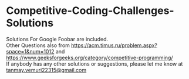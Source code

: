 # Competitive-Coding-Challenges-Solutions
Solutions For Google Foobar are included.
<br>
Other Questions also from https://acm.timus.ru/problem.aspx?space=1&num=1012 and https://www.geeksforgeeks.org/category/competitive-programming/
<br>
If anybody has any other solutions or suggestions, please let me know at tanmay.vemuri22315@gmail.com
